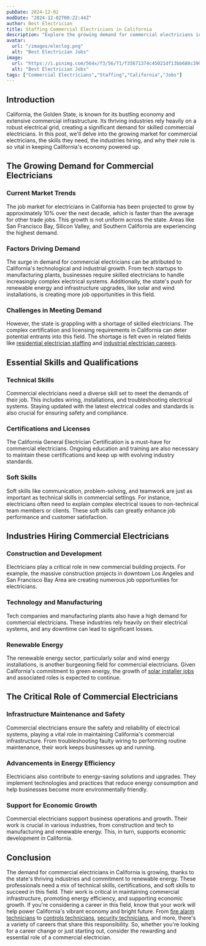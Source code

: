 ```yaml
---
pubDate: 2024-12-02
modDate: "2024-12-02T00:22:44Z"
author: Best Electrician
title: Staffing Commercial Electricians in California
description: "Explore the growing demand for commercial electricians in California. This blog dives into the skills required, the industries hiring, and why this role is critical for powering the state's thriving commercial infrastructure."
avatar:
  url: "/images/eleclog.png"
  alt: "Best Electrician Jobs"
image:
  url: "https://i.pinimg.com/564x/f3/56/71/f35671374c45021df13bb688c390a3a2.jpg"
  alt: "Best Electrician Jobs"
tags: ["Commercial Electricians","Staffing","California","Jobs"]
---
```


## Introduction

California, the Golden State, is known for its bustling economy and extensive commercial infrastructure. Its thriving industries rely heavily on a robust electrical grid, creating a significant demand for skilled commercial electricians. In this post, we'll delve into the growing market for commercial electricians, the skills they need, the industries hiring, and why their role is so vital in keeping California's economy powered up.

## The Growing Demand for Commercial Electricians
### Current Market Trends

The job market for electricians in California has been projected to grow by approximately 10% over the next decade, which is faster than the average for other trade jobs. This growth is not uniform across the state. Areas like San Francisco Bay, Silicon Valley, and Southern California are experiencing the highest demand.

### Factors Driving Demand

The surge in demand for commercial electricians can be attributed to California's technological and industrial growth. From tech startups to manufacturing plants, businesses require skilled electricians to handle increasingly complex electrical systems. Additionally, the state's push for renewable energy and infrastructure upgrades, like solar and wind installations, is creating more job opportunities in this field.

### Challenges in Meeting Demand

However, the state is grappling with a shortage of skilled electricians. The complex certification and licensing requirements in California can deter potential entrants into this field. The shortage is felt even in related fields like [residential electrician staffing](/posts/residential-electrician-staffing-california) and [industrial electrician careers](/posts/industrial-electrician-careers-california).

## Essential Skills and Qualifications
### Technical Skills

Commercial electricians need a diverse skill set to meet the demands of their job. This includes wiring, installations, and troubleshooting electrical systems. Staying updated with the latest electrical codes and standards is also crucial for ensuring safety and compliance.

### Certifications and Licenses

The California General Electrician Certification is a must-have for commercial electricians. Ongoing education and training are also necessary to maintain these certifications and keep up with evolving industry standards.

### Soft Skills

Soft skills like communication, problem-solving, and teamwork are just as important as technical skills in commercial settings. For instance, electricians often need to explain complex electrical issues to non-technical team members or clients. These soft skills can greatly enhance job performance and customer satisfaction.

## Industries Hiring Commercial Electricians
### Construction and Development

Electricians play a critical role in new commercial building projects. For example, the massive construction projects in downtown Los Angeles and San Francisco Bay Area are creating numerous job opportunities for electricians.

### Technology and Manufacturing

Tech companies and manufacturing plants also have a high demand for commercial electricians. These industries rely heavily on their electrical systems, and any downtime can lead to significant losses.

### Renewable Energy

The renewable energy sector, particularly solar and wind energy installations, is another burgeoning field for commercial electricians. Given California's commitment to green energy, the growth of [solar installer jobs](/posts/solar-installer-jobs-california) and associated roles is expected to continue.

## The Critical Role of Commercial Electricians
### Infrastructure Maintenance and Safety

Commercial electricians ensure the safety and reliability of electrical systems, playing a vital role in maintaining California's commercial infrastructure. From troubleshooting faulty wiring to performing routine maintenance, their work keeps businesses up and running.

### Advancements in Energy Efficiency

Electricians also contribute to energy-saving solutions and upgrades. They implement technologies and practices that reduce energy consumption and help businesses become more environmentally friendly.

### Support for Economic Growth

Commercial electricians support business operations and growth. Their work is crucial in various industries, from construction and tech to manufacturing and renewable energy. This, in turn, supports economic development in California.

## Conclusion

The demand for commercial electricians in California is growing, thanks to the state's thriving industries and commitment to renewable energy. These professionals need a mix of technical skills, certifications, and soft skills to succeed in this field. Their work is critical in maintaining commercial infrastructure, promoting energy efficiency, and supporting economic growth. If you're considering a career in this field, know that your work will help power California's vibrant economy and bright future. From [fire alarm technicians](/posts/fire-alarm-technicians-california) to [controls technicians](/posts/controls-technicians-california), [security technicians](/posts/staffing-security-technicians-california), and more, there's a variety of careers that share this responsibility. So, whether you're looking for a career change or just starting out, consider the rewarding and essential role of a commercial electrician.